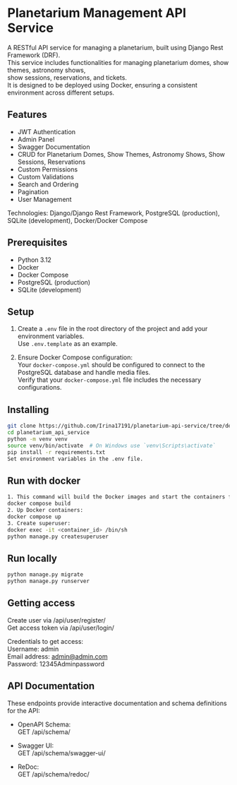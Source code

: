 # Planetarium Management API Service

A RESTful API service for managing a planetarium, built using Django Rest Framework (DRF).  
This service includes functionalities for managing planetarium domes, show themes, astronomy shows,  
show sessions, reservations, and tickets.  
It is designed to be deployed using Docker, ensuring a consistent environment across different setups.  


## Features  

- JWT Authentication  
- Admin Panel  
- Swagger Documentation  
- CRUD for Planetarium Domes, Show Themes, Astronomy Shows, Show Sessions, Reservations  
- Custom Permissions  
- Custom Validations  
- Search and Ordering  
- Pagination  
- User Management  

Technologies: Django/Django Rest Framework, PostgreSQL (production), SQLite (development), Docker/Docker Compose  


## Prerequisites

- Python 3.12   
- Docker  
- Docker Compose  
- PostgreSQL (production)  
- SQLite (development)


## Setup  

1. Create a `.env` file in the root directory of the project and add your environment variables.  
   Use `.env.template` as an example.  

2. Ensure Docker Compose configuration:  
   Your `docker-compose.yml` should be configured to connect to the PostgreSQL database and handle media files.  
   Verify that your `docker-compose.yml` file includes the necessary configurations.  


## Installing

```bash
git clone https://github.com/Irina17191/planetarium-api-service/tree/develop  
cd planetarium_api_service  
python -m venv venv  
source venv/bin/activate  # On Windows use `venv\Scripts\activate`  
pip install -r requirements.txt  
Set environment variables in the .env file.
```

## Run with docker  

```bash
1. This command will build the Docker images and start the containers for the Django application and PostgreSQL database:  
docker compose build  
2. Up Docker containers:  
docker compose up  
3. Create superuser:  
docker exec -it <container_id> /bin/sh  
python manage.py createsuperuser  
```

## Run locally  

```bash  
python manage.py migrate  
python manage.py runserver  
```

## Getting access  

Create user via /api/user/register/    
Get access token via /api/user/login/  


Credentials to get access:  
Username: admin  
Email address: admin@admin.com  
Password: 12345Adminpassword


## API Documentation  

These endpoints provide interactive documentation and schema definitions for the API:
- OpenAPI Schema:  
GET /api/schema/
  

- Swagger UI:  
GET /api/schema/swagger-ui/
  

- ReDoc:  
GET /api/schema/redoc/  
